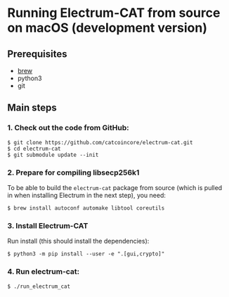 # Running Electrum-CAT from source on macOS (development version)

## Prerequisites

- [brew](https://brew.sh/)
- python3
- git

## Main steps

### 1. Check out the code from GitHub:
```
$ git clone https://github.com/catcoincore/electrum-cat.git
$ cd electrum-cat
$ git submodule update --init
```

### 2. Prepare for compiling libsecp256k1

To be able to build the `electrum-cat` package from source
(which is pulled in when installing Electrum in the next step),
you need:
```
$ brew install autoconf automake libtool coreutils
```

### 3. Install Electrum-CAT

Run install (this should install the dependencies):
```
$ python3 -m pip install --user -e ".[gui,crypto]"
```

### 4. Run electrum-cat:
```
$ ./run_electrum_cat
```
